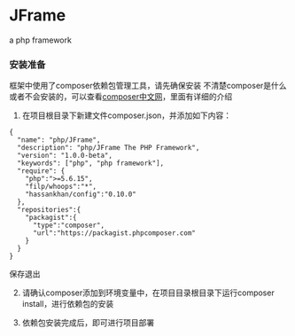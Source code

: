 # JFrame
 a php framework

### 安装准备
框架中使用了composer依赖包管理工具，请先确保安装
不清楚composer是什么或者不会安装的，可以查看[composer中文网](http://docs.phpcomposer.com/00-intro.html)，里面有详细的介绍

1. 在项目根目录下新建文件composer.json，并添加如下内容：
```
{
  "name": "php/JFrame",
  "description": "php/JFrame The PHP Framework",
  "version": "1.0.0-beta",
  "keywords": ["php", "php framework"],
  "require": {
    "php":">=5.6.15",
    "filp/whoops":"*",
    "hassankhan/config":"0.10.0"
  },
  "repositories":{
    "packagist":{
      "type":"composer",
      "url":"https://packagist.phpcomposer.com"
    }
  }
}
```
保存退出

2. 请确认composer添加到环境变量中，在项目目录根目录下运行composer install，进行依赖包的安装

3. 依赖包安装完成后，即可进行项目部署


